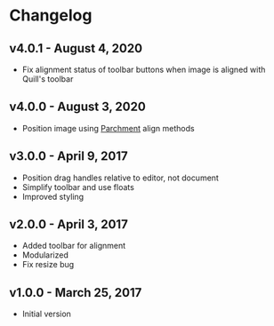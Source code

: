 # Changelog

## v4.0.1 - August 4, 2020

- Fix alignment status of toolbar buttons when image is aligned with Quill's toolbar

## v4.0.0 - August 3, 2020

- Position image using [Parchment](https://github.com/quilljs/parchment) align methods

## v3.0.0 - April 9, 2017

- Position drag handles relative to editor, not document
- Simplify toolbar and use floats
- Improved styling

## v2.0.0 - April 3, 2017

- Added toolbar for alignment
- Modularized
- Fix resize bug

## v1.0.0 - March 25, 2017

- Initial version